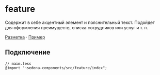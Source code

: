 # feature

Содержит в себе акцентный элемент и пояснительный текст. Подойдет для оформления преимуществ, списка сотрудников или услуг и т. п.

[Разметка](https://github.com/getsedona/sedona-components/blob/master/src/feature/examples.html) · [Пример](https://getsedona.github.io/sedona-components/feature.html)

## Подключение

```less
// main.less
@import "~sedona-components/src/feature/index";
```
